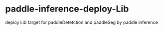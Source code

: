 # paddle-inference-deploy-Lib
deploy Lib target for paddleDetetction and paddleSeg by paddle inference
